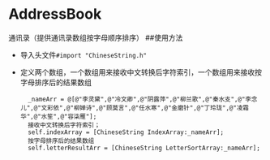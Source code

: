 # AddressBook
通讯录（提供通讯录数组按字母顺序排序）
##使用方法
* 导入头文件`#import "ChineseString.h"` 
* 定义两个数组，一个数组用来接收中文转换后字符索引，一个数组用来接收按字母排序后的结果数组
    
		_nameArr = @[@"李灵黛",@"冷文卿",@"阴露萍",@"柳兰歌",@"秦水支",@"李念儿",@"文彩依",@"柳婵诗",@"顾莫言",@"任水寒",@"金磨针",@"丁玲珑",@"凌霜华",@"水笙",@"容柒雁"];
		接收中文转换后字符索引；
   		self.indexArray = [ChineseString IndexArray:_nameArr];
   		按字母排序后的结果数组
   		self.letterResultArr = [ChineseString LetterSortArray:_nameArr];
    
